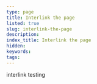 ```yaml
---
type: page
title: Interlink the page
listed: true
slug: interlink-the-page
description: 
index_title: Interlink the page
hidden: 
keywords: 
tags: 
---
```


interlink testing